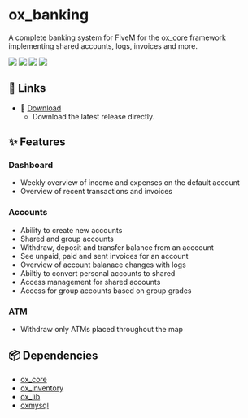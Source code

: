 # ox_banking

A complete banking system for FiveM for the [ox_core](https://github.com/overextended/ox_core) framework implementing shared accounts, logs, invoices and more.

![](https://img.shields.io/github/downloads/overextended/ox_banking/total?logo=github)
![](https://img.shields.io/github/downloads/overextended/ox_banking/latest/total?logo=github)
![](https://img.shields.io/github/contributors/overextended/ox_banking?logo=github)
![](https://img.shields.io/github/v/release/overextended/ox_banking?logo=github)

## 🔗 Links
- 💾 [Download](https://github.com/overextended/ox_banking/releases/latest/download/ox_banking.zip)
  - Download the latest release directly.

## ✨ Features

### Dashboard

- Weekly overview of income and expenses on the default account
- Overview of recent transactions and invoices

### Accounts

- Ability to create new accounts
- Shared and group accounts
- Withdraw, deposit and transfer balance from an acccount
- See unpaid, paid and sent invoices for an account
- Overview of account balanace changes with logs
- Abiltiy to convert personal accounts to shared
- Access management for shared accounts
- Access for group accounts based on group grades

### ATM

- Withdraw only ATMs placed throughout the map

## 📦 Dependencies

- [ox_core](https://github.com/overextended/ox_core)
- [ox_inventory](https://github.com/overextended/ox_inventory)
- [ox_lib](https://github.com/overextended/ox_lib)
- [oxmysql](https://github.com/overextended/oxmysql)
